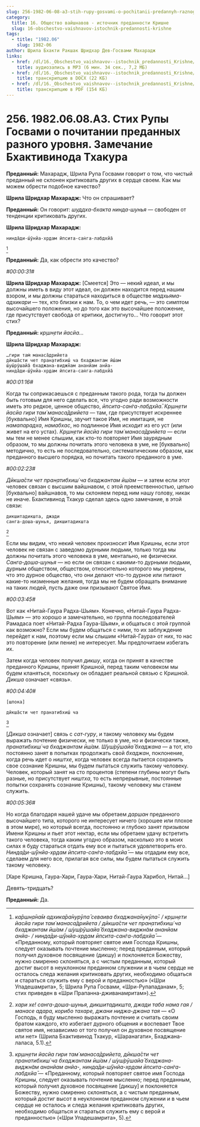 ```yaml
---
slug: 256-1982-06-08-a3-stih-rupy-gosvami-o-pochitanii-predannyh-raznogo-urovnya-zamechanie-bhaktivinoda-thakura
category:
  title: 16. Общество вайшнавов - источник преданности Кришне
  slug: 16-obschestvo-vaishnavov-istochnik-predannosti-krishne
tags:
  - title: "1982.06"
    slug: 1982-06
author: Шрила Бхакти Ракшак Шридхар Дев-Госвами Махарадж
links:
  - href: /dl/16._Obschestvo_vaishnavov--istochnik_predannosti_Krishne/256_1982.06.08.A3_SridharMj_Stih_Rupy_Gosvami_o_pochitanii_predannyh_raznogo_urovnja__Zamechanie_Bhaktivinoda.mp3
    title: аудиозапись в MP3 (6 мин. 34 сек., 7,2 МБ)
  - href: /dl/16._Obschestvo_vaishnavov--istochnik_predannosti_Krishne/256_1982.06.08.A3_SridharMj_Stih_Rupy_Gosvami_o_pochitanii_predannyh_raznogo_urovnja__Zamechanie_Bhaktivinoda.docx
    title: транскрипцию в DOCX (22 КБ)
  - href: /dl/16._Obschestvo_vaishnavov--istochnik_predannosti_Krishne/256_1982.06.08.A3_SridharMj_Stih_Rupy_Gosvami_o_pochitanii_predannyh_raznogo_urovnja__Zamechanie_Bhaktivinoda.pdf
    title: транскрипцию в PDF (154 КБ)
---
```


# 256. 1982.06.08.A3. Стих Рупы Госвами о почитании преданных разного уровня. Замечание Бхактивинода Тхакура

**Преданный:** Махарадж, Шрила Рупа Госвами говорит о том, что чистый преданный не склонен критиковать других в сердце своем. Как мы можем обрести подобное качество?

**Шрила Шридхар Махарадж:** Что он спрашивает?

**Преданный:** Он говорит: *шуддха-бхакта* *нинда-шунья* — свободен от тенденции критиковать других.

**Шрила Шридхар Махарадж:**

    нинда̄ди-ш́ӯнйа-хр̣дам ӣпсита-сан̇га-лабдхйа̄
[^_ftn1]

**Преданный:** Да, как обрести это качество?

*#00:00:31#*

**Шрила Шридхар Махарадж:** [Смеется] Это — некий идеал, и мы должны иметь в виду этот идеал, он должен находится перед нашим взором, и мы должны стараться находиться в обществе *мадхьяма-адхикари* — тех, кто близки к нам. То, о чем идет речь, — это симптом высочайшего положения, но до того как это высочайшее положение, где присутствует свобода от критики, достигнуто… Что говорит этот стих?

**Преданный:** *кр̣шн̣ети йасйа…*

**Шрила Шридхар Махарадж:**

    …гири там̇ манаса̄дрийета
    дӣкша̄сти чет пран̣атибхиш́ ча бхаджантам ӣш́ам
    ш́уш́рӯшайа̄ бхаджана-виджн̃ам ананйам анйа-
    нинда̄ди-ш́ӯнйа-хр̣дам ӣпсита-сан̇га-лабдхйа̄

*#00:01:16#*

Когда ты соприкасаешься с преданным такого рода, тогда ты должен быть готовым для него сделать все, что угодно ради возможности иметь это редкое, ценное общество, *ӣпсита-сан̇га-лабдхйа̄*. *Кр̣шн̣ети йасйа гири там̇ манаса̄дрийета* — там, где присутствует искреннее [буквально] Имя Кришны, звучит такое Имя, не имитация, не *намапарадха*, *намабхас*, но подлинное Имя исходит из его уст (или живет на его устах). *Кр̣шн̣ети йасйа гири там̇ манаса̄дрийета* — если мы тем не менее слышим, как кто-то повторяет Имя заурядным образом, то мы должны почитать этого человека в уме, не [буквально] методично, то есть не последовательно, систематическим образом, как преданного высшего порядка, но почитать такого преданного в уме.

*#00:02:23#*

*Дӣкша̄сти чет пран̣атибхиш́ ча бхаджантам ӣш́ам* — и затем если этот человек связан с высшим вайшнавом, с этой преемственностью, цепью [буквально] вайшнавов, то мы склоняем перед ним нашу голову, никак не иначе. Бхактивинод Тхакур сделал здесь одно замечание, в этой связи:

    дикшитадикшта, джади
    санга-доша-шунья, дикшитадикшта
[^_ftn2]

Если мы видим, что некий человек произносит Имя Кришны, если этот человек не связан с заведомо дурными людьми, только тогда мы должны почитать этого человека в уме, ментально, не физически. *Санга-доша-шунья* — но если он связан с какими-то дурными людьми, дурным обществом, обществом, относительно которого мы уверены, что это дурное общество, что они делают что-то дурное или питают какие-то низменные желания, тогда мы не будем обращать внимание на таких людей, пусть даже они призывают Святое Имя.

*#00:03:45#*

Вот как «Нитай-Гаура Радха-Шьям». Конечно, «Нитай-Гаура Радха-Шьям» — это хорошо и замечательно, но группа последователей Рамадаса поет «Нитай-Радха Гаура-Шьям», и общаться с этой группой как возможно? Если мы будем общаться с ними, то их заблуждение перейдет к нам, поэтому если мы слышим «Нитай-Гаура» от них, то нас это повторение (или пение) не интересует. Мы предпочитаем избегать их.

Затем когда человек получил *дикшу*, когда он принят в качестве преданного Кришны, принят Кришной, перед таким человеком мы будем кланяться, поскольку он обладает реальной связью с Кришной. *Дикша* означает «связь».

*#00:04:40#*

    [шлока]

    дӣкша̄сти чет пранатибхиш́ ча
[^_ftn3]

[*Дикша* означает] связь с *сат-гуру*, и такому человеку мы будем выражать почтение физически, не только в уме, но и физически также, *пранатибхиш́ ча бхаджантам ӣш́ам. Ш́уш́рӯшайа̄ бхаджана* — а тот, кто постоянно занят в попытках продолжать свой *бхаджан*, поклонение, когда речь идет о *ништхе*, когда человек всегда пытается сохранить свое сознание Кришны, мы будем пытаться служить такому человеку. Человек, который занят на сто процентов (степени глубины могут быть разные, но присутствует *ништха*, то есть непрерывные, постоянные попытки сохранять сознание Кришны), такому человеку мы станем служить.

*#00:05:36#*

Но когда благодаря нашей удаче мы обретаем *даршан* преданного высочайшего типа, которого не интересует ничего (хорошее или плохое в этом мире), но который всегда, постоянно и глубоко занят призывом Имени Кришны и пьет этот нектар, если мы обретаем удачу встретить такого человека, тогда каким угодно образом, насколько это в моих силах я буду стараться отдать ему все и пытаться удовлетворить его. *Нинда̄ди-ш́ӯнйа-хр̣дам ӣпсита-сан̇га-лабдхйа̄* — мы отдадим ему все, сделаем для него все, прилагая все силы, мы будем пытаться служить такому человеку.

[Харе Кришна, Гаура-Хари, Гаура-Хари, Нитай-Гаура Харибол, Нитай…]

Девять-тридцать?

**Преданный:** Да.



[^_ftn1]: *ка̄ршн̣а̄на̄м адхика̄ра̄нурӯпа̄ севаива бхаджана̄нукӯла̄- / кр̣шн̣ети йасйа гири там̇ манаса̄дрийета / дӣкша̄сти чет пран̣атибхиш́ ча бхаджантам ӣш́ам / ш́уш́рӯшайа̄ бхаджана-виджн̃ам ананйам анйа- / нинда̄ди-ш́ӯнйа-хр̣дам ӣпсита-сан̇га-лабдхйа̄* — «Преданному, который повторяет святое имя Господа Кришны, следует оказывать почтение мысленно; перед преданным, который получил духовное посвящение (дикшу) и поклоняется Божеству, нужно смиренно склоняться, а с чистым преданным, который достиг высот в неуклонном преданном служении и в чьем сердце не осталось следа желания критиковать других, необходимо общаться и стараться служить ему с верой и преданностью» («Шри Упадешамрита», 5; Шрила Рупа Госвами, «Шри-Рупападанам», 5; стих приведен в «Шри Прапанна-дживанамритам»).

[^_ftn2]: *хари хе! санга-доша-шунья, дикшитадикшта, джади таба нама гая / манасе адара, корибо тахаре, джани ниджа-джана тая* — «О Господь, я буду мысленно выражать почтение и считать своим братом каждого, кто избегает дурного общения и воспевает Твое святое имя, независимо от того получил он духовное посвящение или нет» (Шрила Бхактивинод Тхакур, «Шаранагати», Бхаджана-лаласа, 5.1).

[^_ftn3]: *кр̣шн̣ети йасйа гири там̇ манаса̄дрийета, дӣкша̄сти чет пранатибхиш́ ча бхаджантам ӣш́ам / ш́уш́рӯшайа̄ бхаджана-виджн̃ам ананйам анйа-, нинда̄ди-ш́ӯнйа-хр̣дам ӣпсита-сан̇га-лабдхйа̄* — «Преданному, который повторяет святое имя Господа Кришны, следует оказывать почтение мысленно; перед преданным, который получил духовное посвящение [дикшу] и поклоняется Божеству, нужно смиренно склоняться, а с чистым преданным, который достиг высот в неуклонном преданном служении и в чьем сердце не осталось и следа желания критиковать других, необходимо общаться и стараться служить ему с верой и преданностью» («Шри Упадешамрита», 5).

